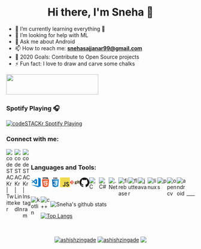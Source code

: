 

<!--
**Sneha-Sajjanar/Sneha-Sajjanar** is a ✨ _special_ ✨ repository because its `README.md` (this file) appears on your GitHub profile.

Here are some ideas to get you started:

- 🔭 I’m currently working on ...
- 🌱 I’m currently learning ...
- 👯 I’m looking to collaborate on ...
- 🤔 I’m looking for help with ...
- 💬 Ask me about ...
- 📫 How to reach me: ...
- 😄 Pronouns: ...<a href="https://pronouns.vercel.app" title="Add pronouns to your own profile">
  <img src="https://pronouns.vercel.app/She/herShe/her?gradient=jshine" width="246" height="54" alt="My pronouns are She/herShe/her">
</a>
- ⚡ Fun fact: ...
-->

<h1 align="center">Hi there, I'm Sneha 👋</h1>




- 🌱 I’m currently learning everything 🤣
- 🤔 I’m looking for help with ML
- 💬 Ask me about Android
- 📫 How to reach me: **snehasajjanar99@gmail.com**
- 🥅 2020 Goals: Contribute to Open Source projects
- ⚡ Fun fact: I love to draw and carve some chalks 

<a href="https://pronouns.vercel.app" title="Add pronouns to your own profile">
<img src="https://pronouns.vercel.app/She/her?gradient=jshine" width="246" height="54">
</a>

### Spotify Playing 🎧

[<img src="https://now-playing-codestackr.vercel.app/api/spotify-playing" alt="codeSTACKr Spotify Playing" width="350" />](https://open.spotify.com/user/swyqyimdc12jajde4vpwd2x1b)

### Connect with me:

[<img align="left" alt="codeSTACKr | Twitter" width="22px" src="https://cdn.jsdelivr.net/npm/simple-icons@v3/icons/twitter.svg" />][twitter]
[<img align="left" alt="codeSTACKr | LinkedIn" width="22px" src="https://cdn.jsdelivr.net/npm/simple-icons@v3/icons/linkedin.svg" />][linkedin]
[<img align="left" alt="codeSTACKr | Instagram" width="22px" src="https://cdn.jsdelivr.net/npm/simple-icons@v3/icons/instagram.svg" />][instagram]

<br />

### Languages and Tools:

[<img align="left" alt="Visual Studio Code" width="26px" src="https://raw.githubusercontent.com/github/explore/80688e429a7d4ef2fca1e82350fe8e3517d3494d/topics/visual-studio-code/visual-studio-code.png" />][webdevplaylist]
[<img align="left" alt="HTML5" width="26px" src="https://raw.githubusercontent.com/github/explore/80688e429a7d4ef2fca1e82350fe8e3517d3494d/topics/html/html.png" />][webdevplaylist]
[<img align="left" alt="CSS3" width="26px" src="https://raw.githubusercontent.com/github/explore/80688e429a7d4ef2fca1e82350fe8e3517d3494d/topics/css/css.png" />][cssplaylist]
[<img align="left" alt="JavaScript" width="26px" src="https://raw.githubusercontent.com/github/explore/80688e429a7d4ef2fca1e82350fe8e3517d3494d/topics/javascript/javascript.png" />][jsplaylist]
[<img align="left" alt="Git" width="26px" src="https://raw.githubusercontent.com/github/explore/80688e429a7d4ef2fca1e82350fe8e3517d3494d/topics/git/git.png" />][webdevplaylist]
[<img align="left" alt="GitHub" width="26px" src="https://raw.githubusercontent.com/github/explore/78df643247d429f6cc873026c0622819ad797942/topics/github/github.png" />][webdevplaylist]
[<img align="left" alt="C" width="26px" src="https://devicons.github.io/devicon/devicon.git/icons/c/c-original.svg" />][webdevplaylist]
[<img align="left" alt="C#" width="26px" src="https://devicons.github.io/devicon/devicon.git/icons/csharp/csharp-original.svg" />][webdevplaylist]
[<img align="left" alt=".Net" width="26px" src="https://devicons.github.io/devicon/devicon.git/icons/dot-net/dot-net-original-wordmark.svg" />][webdevplaylist]
[<img align="left" alt="firebase" width="26px" src="https://www.vectorlogo.zone/logos/firebase/firebase-icon.svg" />][webdevplaylist]
[<img align="left" alt="flutter" width="26px" src="https://www.vectorlogo.zone/logos/flutterio/flutterio-icon.svg" />][webdevplaylist]
[<img align="left" alt="java" width="26px" src="https://devicons.github.io/devicon/devicon.git/icons/java/java-original-wordmark.svg" />][webdevplaylist]
[<img align="left" alt="linux" width="26px" src="https://devicons.github.io/devicon/devicon.git/icons/linux/linux-original.svg" />][webdevplaylist]
[<img align="left" alt="ps" width="26px" src="https://devicons.github.io/devicon/devicon.git/icons/photoshop/photoshop-plain.svg" />][webdevplaylist]
[<img align="left" alt="opencv" width="26px" src="https://www.vectorlogo.zone/logos/opencv/opencv-icon.svg" />][webdevplaylist]
[<img align="left" alt="android" width="26px" src="https://devicons.github.io/devicon/devicon.git/icons/android/android-original-wordmark.svg" />][webdevplaylist]
[<img align="left" alt="kotlin" width="26px" src="https://www.vectorlogo.zone/logos/kotlinlang/kotlinlang-icon.svg" />][webdevplaylist]
[<img align="left" alt="c++" width="26px" src="https://devicons.github.io/devicon/devicon.git/icons/cplusplus/cplusplus-original.svg" />][webdevplaylist]



<br />
<br />

---





[course]: http://vsCodeHero.com
[twitter]:https://twitter.com/b_5neha
[instagram]: https://www.instagram.com/b_5neha/   
[linkedin]: https://www.linkedin.com/in/sneha-sajjanar-194410184/
[webdevplaylist]: https://www.youtube.com/playlist?list=PLkwxH9e_vrAJ0WbEsFA9W3I1W-g_BTsbt
[jsplaylist]: https://www.youtube.com/playlist?list=PLkwxH9e_vrALRJKu7wfXby3MKeflhTu6B
[cssplaylist]: https://www.youtube.com/playlist?list=PLkwxH9e_vrALSdvZuEh6gqQdmDoDIoqz4
[reactplaylist]: https://www.youtube.com/playlist?list=PLkwxH9e_vrAK4TdffpxKY3QGyHCpxFcQ0



![Sneha's github stats](https://github-readme-stats.vercel.app/api?username=Sneha-Sajjanar&show_icons=true&theme=buefy)


[![Top Langs](https://github-readme-stats.vercel.app/api/top-langs/?username=Sneha-Sajjanar&layout=compact)](https://github.com/anuraghazra/github-readme-stats)

<br />

<p align="center">
<a href="https://twitter.com/b_5neha" target="blank"><img align="center" src="https://img.shields.io/twitter/url?logo=twitter&style=for-the-badge&url=https%3A%2F%2Ftwitter.com%2Fb_5neha" alt="ashishzingade"/></a>
<a href="https://www.instagram.com/b_5neha/" target="blank"><img align="center" src="https://img.shields.io/twitter/url?color=%23EA77FF&label=Instagram&logo=instagram&logoColor=%23EA77FF&style=for-the-badge&url=https%3A%2F%2Fwww.instagram.com%2Fb_5neha%2F" alt="ashishzingade"  /></a>
<a href="https://www.linkedin.com/in/sneha-sajjanar-194410184/" target="blank"><img align="center" src="https://img.shields.io/twitter/url?color=%230FAAFF&label=Linkedin&logo=linkedin&logoColor=%230FAAFF&style=for-the-badge&url=https%3A%2F%2Fwww.linkedin.com%2Fin%2Fsneha-sajjanar-194410184%2F" /></a>
</p>



